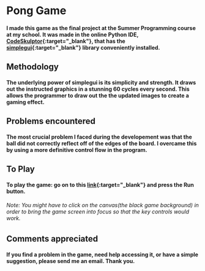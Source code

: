 # Pong Game
#### I made this game as the final project at the Summer Programming course at my school. It was made in the online Python IDE, [CodeSkulptor](http://py3.codeskulptor.org/about.html){:target="_blank"}, that has the [simplegui](http://www.codeskulptor.org/){:target="_blank"} library conveniently installed.


## Methodology
#### The underlying power of simplegui is its simplicity and strength. It draws out the instructed graphics in a stunning 60 cycles every second. This allows the programmer to draw out the the updated images to create a gaming effect.

## Problems encountered
#### The most crucial problem I faced during the developement was that the ball did not correctly reflect off of the edges of the board. I overcame this by using a more definitive control flow in the program.

## To Play
#### To play the game: go on to this [link](http://py3.codeskulptor.org/#user301_LovEWyLm9kx9D5C.py){:target="_blank"} and press the **Run** button.
###### Note: You might have to click on the canvas(the black game background) in order to bring the game screen into focus so that the key controls would work.

## Comments appreciated
#### If you find a problem in the game, need help accessing it, or have a simple suggestion, please send me an email. Thank you.
